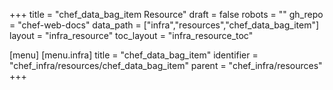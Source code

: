 +++
title = "chef_data_bag_item Resource"
draft = false
robots = ""
gh_repo = "chef-web-docs"
data_path = ["infra","resources","chef_data_bag_item"]
layout = "infra_resource"
toc_layout = "infra_resource_toc"

[menu]
  [menu.infra]
    title = "chef_data_bag_item"
    identifier = "chef_infra/resources/chef_data_bag_item"
    parent = "chef_infra/resources"
+++

<!-- The contents of this page are automatically generated from the chef_data_bag_item.yaml file in the data directory. -->
<!-- To suggest a change, edit the https://github.com/chef/chef/blob/master/lib/chef/resource/chef_data_bag_item.rb file
      and submit a pull request to the https://github.com/chef/chef repository. -->
